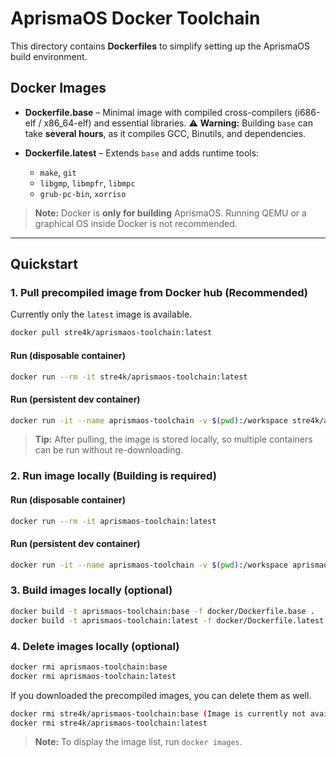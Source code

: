 # AprismaOS Docker Toolchain

This directory contains **Dockerfiles** to simplify setting up the AprismaOS build environment.

## Docker Images

- **Dockerfile.base** – Minimal image with compiled cross-compilers (i686-elf / x86_64-elf) and essential libraries.
  ⚠️ **Warning:** Building `base` can take **several hours**, as it compiles GCC, Binutils, and dependencies.

- **Dockerfile.latest** – Extends `base` and adds runtime tools:
  - `make`, `git`
  - `libgmp`, `libmpfr`, `libmpc`
  - `grub-pc-bin`, `xorriso`

> **Note:** Docker is **only for building** AprismaOS. Running QEMU or a graphical OS inside Docker is not recommended.

---

## Quickstart

### 1. Pull precompiled image from Docker hub (Recommended)
Currently only the `latest` image is available.

```bash
docker pull stre4k/aprismaos-toolchain:latest
```

#### Run (disposable container)
```bash
docker run --rm -it stre4k/aprismaos-toolchain:latest
```

#### Run (persistent dev container)
```bash
docker run -it --name aprismaos-toolchain -v $(pwd):/workspace stre4k/aprismaos-toolchain:latest
```
> **Tip:** After pulling, the image is stored locally, so multiple containers can be run without re-downloading.

### 2. Run image locally (Building is required)
#### Run (disposable container)
```bash
docker run --rm -it aprismaos-toolchain:latest
```

#### Run (persistent dev container)
```bash
docker run -it --name aprismaos-toolchain -v $(pwd):/workspace aprismaos-toolchain:latest
```

### 3. Build images locally (optional)

```bash
docker build -t aprismaos-toolchain:base -f docker/Dockerfile.base .
docker build -t aprismaos-toolchain:latest -f docker/Dockerfile.latest .
```

### 4. Delete images locally (optional)

```bash
docker rmi aprismaos-toolchain:base
docker rmi aprismaos-toolchain:latest
```

If you downloaded the precompiled images, you can delete them as well.

```bash
docker rmi stre4k/aprismaos-toolchain:base (Image is currently not available)
docker rmi stre4k/aprismaos-toolchain:latest
```

> **Note:** To display the image list, run `docker images`.
